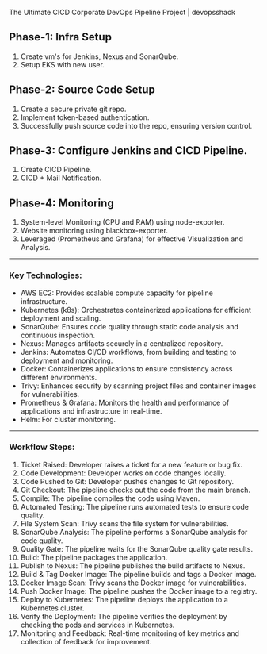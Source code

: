 The Ultimate CICD Corporate DevOps Pipeline Project | devopsshack

## Phase-1: Infra Setup
1. Create vm's for Jenkins, Nexus and SonarQube.
2. Setup EKS with new user.

## Phase-2: Source Code Setup
1. Create a secure private git repo.
2. Implement token-based authentication.
3. Successfully push source code into the repo, ensuring version control.

## Phase-3: Configure Jenkins and CICD Pipeline.
1. Create CICD Pipeline.
2. CICD + Mail Notification.

## Phase-4: Monitoring 
1. System-level Monitoring (CPU and RAM) using node-exporter.
2. Website monitoring using blackbox-exporter.
3. Leveraged (Prometheus and Grafana) for effective Visualization and Analysis.

-----------------------

### Key Technologies:
- AWS EC2: Provides scalable compute capacity for pipeline infrastructure.
- Kubernetes (k8s): Orchestrates containerized applications for efficient deployment and scaling.
- SonarQube: Ensures code quality through static code analysis and continuous inspection.
- Nexus: Manages artifacts securely in a centralized repository.
- Jenkins: Automates CI/CD workflows, from building and testing to deployment and monitoring.
- Docker: Containerizes applications to ensure consistency across different environments.
- Trivy: Enhances security by scanning project files and container images for vulnerabilities.
- Prometheus & Grafana: Monitors the health and performance of applications and infrastructure in real-time.
- Helm: For cluster monitoring.

-----------------------

### Workflow Steps:
1. Ticket Raised: Developer raises a ticket for a new feature or bug fix.
2. Code Development: Developer works on code changes locally.
3. Code Pushed to Git: Developer pushes changes to Git repository.
4. Git Checkout: The pipeline checks out the code from the main branch.
5. Compile: The pipeline compiles the code using Maven.
6. Automated Testing: The pipeline runs automated tests to ensure code quality.
7. File System Scan: Trivy scans the file system for vulnerabilities.
8. SonarQube Analysis: The pipeline performs a SonarQube analysis for code quality.
9. Quality Gate: The pipeline waits for the SonarQube quality gate results.
10. Build: The pipeline packages the application.
11. Publish to Nexus: The pipeline publishes the build artifacts to Nexus.
12. Build & Tag Docker Image: The pipeline builds and tags a Docker image.
13. Docker Image Scan: Trivy scans the Docker image for vulnerabilities.
14. Push Docker Image: The pipeline pushes the Docker image to a registry.
15. Deploy to Kubernetes: The pipeline deploys the application to a Kubernetes cluster.
16. Verify the Deployment: The pipeline verifies the deployment by checking the pods and services in Kubernetes.
17. Monitoring and Feedback: Real-time monitoring of key metrics and collection of feedback for improvement.
